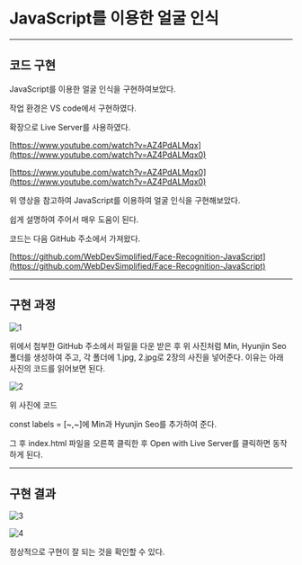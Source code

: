 # JavaScript를 이용한 얼굴 인식

---

## 코드 구현

JavaScript를 이용한 얼굴 인식을 구현하여보았다.

작업 환경은 VS code에서 구현하였다.

확장으로 Live Server를 사용하였다.

[https://www.youtube.com/watch?v=AZ4PdALMqx](https://www.youtube.com/watch?v=AZ4PdALMqx0)

[https://www.youtube.com/watch?v=AZ4PdALMqx0](https://www.youtube.com/watch?v=AZ4PdALMqx0)

위 영상을 참고하여 JavaScript를 이용하여 얼굴 인식을 구현해보았다.

쉽게 설명하여 주어서 매우 도움이 된다.

코드는 다음 GitHub 주소에서 가져왔다.

[https://github.com/WebDevSimplified/Face-Recognition-JavaScript](https://github.com/WebDevSimplified/Face-Recognition-JavaScript)

---

## 구현 과정

![1](https://user-images.githubusercontent.com/86837707/202146102-c6595e69-3027-45cd-b294-2b5761ed9e3b.jpg)

위에서 첨부한 GitHub 주소에서 파일을 다운 받은 후 위 사진처럼 Min, Hyunjin Seo 폴더를 생성하여 주고, 각 폴더에 1.jpg, 2.jpg로 2장의 사진을 넣어준다. 이유는 아래 사진의 코드를 읽어보면 된다.

![2](https://user-images.githubusercontent.com/86837707/202145989-ce48bded-e136-471d-b4db-521817a615cd.jpg)

위 사진에 코드

const labels = [~,~]에 Min과 Hyunjin Seo를 추가하여 준다.

그 후  index.html 파일을 오른쪽 클릭한 후 Open with Live Server를 클릭하면 동작하게 된다.

---

## 구현 결과

![3](https://user-images.githubusercontent.com/86837707/202145993-bed8ee7e-71c4-41e0-8891-8a0f59520c0d.png)

![4](https://user-images.githubusercontent.com/86837707/202146010-350be058-f90e-4757-ac77-b3485718f9a1.jpg)

정상적으로 구현이 잘 되는 것을 확인할 수 있다.
